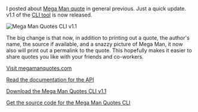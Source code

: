I posted about [Mega Man quote](mega-man-quotes) in general previous.
Just a quick update.
v1.1 of the [CLI tool](https://github.com/theparticleman/MegaManQuotesCli/releases/tag/v1.1) is now released.

![Mega Man Quotes CLI v1.1](/images/mega-man-quotes-cli-v11.png)

The big change is that now, in addition to printing out a quote, the author's name, the source if available, and a snazzy picture of Mega Man, it now also will print out a permalink to the quote.
This hopefully makes it easier to share quotes you like with your friends and co-workers.

[Visit megamanquotes.com](https://megamanquotes.com)

[Read the documentation for the API](https://megamanquotes.com/api)

[Download the Mega Man Quotes CLI v1.1](https://github.com/theparticleman/MegaManQuotesCli/releases/tag/v1.1)

[Get the source code for the Mega Man Quotes CLI](https://github.com/theparticleman/MegaManQuotesCli)
